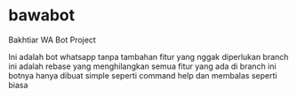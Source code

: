 # bawabot
Bakhtiar WA Bot Project

Ini adalah bot whatsapp tanpa tambahan fitur yang nggak diperlukan
branch ini adalah rebase yang menghilangkan semua fitur yang ada
di branch ini botnya hanya dibuat simple seperti command help dan membalas seperti biasa
